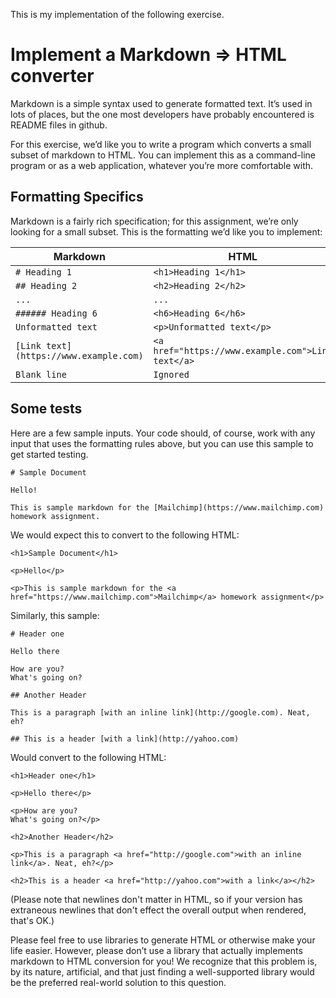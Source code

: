 This is my implementation of the following exercise.

# Implement a Markdown => HTML converter

Markdown is a simple syntax used to generate formatted text. It’s used in lots
of places, but the one most developers have probably encountered is README
files in github.

For this exercise, we’d like you to write a program which converts a small
subset of markdown to HTML. You can implement this as a command-line program
or as a web application, whatever you’re more comfortable with.


## Formatting Specifics

Markdown is a fairly rich specification; for this assignment, we’re only
looking for a small subset. This is the formatting we’d like you to implement:

| Markdown                               | HTML                                              |
| -------------------------------------- | ------------------------------------------------- |
| `# Heading 1`                          | `<h1>Heading 1</h1>`                              | 
| `## Heading 2`                         | `<h2>Heading 2</h2>`                              | 
| `...`                                  | `...`                                             | 
| `###### Heading 6`                     | `<h6>Heading 6</h6>`                              | 
| `Unformatted text`                     | `<p>Unformatted text</p>`                         | 
| `[Link text](https://www.example.com)` | `<a href="https://www.example.com">Link text</a>` | 
| `Blank line`                           | `Ignored`                                         | 


## Some tests

Here are a few sample inputs. Your code should, of course, work with
any input that uses the formatting rules above, but you can use this
sample to get started testing.

```
# Sample Document

Hello!

This is sample markdown for the [Mailchimp](https://www.mailchimp.com) homework assignment.
```

We would expect this to convert to the following HTML:

```
<h1>Sample Document</h1>

<p>Hello</p>

<p>This is sample markdown for the <a href="https://www.mailchimp.com">Mailchimp</a> homework assignment</p>
```

Similarly, this sample:

```
# Header one

Hello there

How are you?
What's going on?

## Another Header

This is a paragraph [with an inline link](http://google.com). Neat, eh?

## This is a header [with a link](http://yahoo.com)
```

Would convert to the following HTML:

```
<h1>Header one</h1>

<p>Hello there</p>

<p>How are you?
What's going on?</p>

<h2>Another Header</h2>

<p>This is a paragraph <a href="http://google.com">with an inline link</a>. Neat, eh?</p>

<h2>This is a header <a href="http://yahoo.com">with a link</a></h2>
```

(Please note that newlines don't matter in HTML, so if your version has extraneous newlines that don't effect the overall output when rendered, that's OK.)


Please feel free to use libraries to generate HTML or otherwise make your life
easier. However, please don’t use a library that actually implements markdown
to HTML conversion for you! We recognize that this problem is, by its nature,
artificial, and that just finding a well-supported library would be the
preferred real-world solution to this question.

